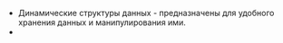 * Динамические структуры данных - предназначены для удобного хранения данных и манипулирования ими.
* 